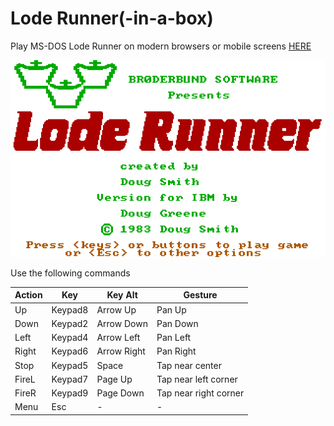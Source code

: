 # Lode Runner(-in-a-box)

Play MS-DOS Lode Runner on modern browsers or mobile screens [HERE](https://mad4j.github.io/loderunner-in-a-box/)

![cover](cover.png)

Use the following commands

| Action | Key     | Key Alt     | Gesture               |
|--------|---------|-------------|-----------------------|
| Up     | Keypad8 | Arrow Up    | Pan Up                |
| Down   | Keypad2 | Arrow Down  | Pan Down              |
| Left   | Keypad4 | Arrow Left  | Pan Left              |
| Right  | Keypad6 | Arrow Right | Pan Right             |
| Stop   | Keypad5 | Space       | Tap near center       |
| FireL  | Keypad7 | Page Up     | Tap near left corner  |
| FireR  | Keypad9 | Page Down   | Tap near right corner |
| Menu   | Esc     | -           | -                     |
